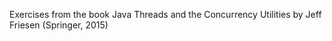 Exercises from the book Java Threads and the Concurrency Utilities by Jeff Friesen (Springer, 2015)
